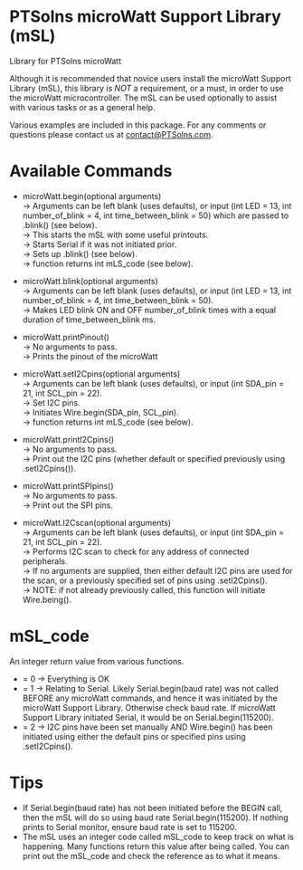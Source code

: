 # PTSolns microWatt Support Library (mSL)
Library for PTSolns microWatt

Although it is recommended that novice users install the microWatt Support Library (mSL), this library is *NOT* a requirement, or a must, in order to use the microWatt microcontroller. The mSL can be used optionally to assist with various tasks or as a general help.

Various examples are included in this package. For any comments or questions please contact us at contact@PTSolns.com.


# Available Commands
- microWatt.begin(optional arguments)<br />
  -> Arguments can be left blank (uses defaults), or input (int LED = 13, int number_of_blink = 4, int time_between_blink = 50) which are passed to .blink() (see below).<br />
  -> This starts the mSL with some useful printouts.<br />
  -> Starts Serial if it was not initiated prior.<br />
  -> Sets up .blink() (see below).<br />
  -> function returns int mLS_code (see below).

- microWatt.blink(optional arguments)<br />
  -> Arguments can be left blank (uses defaults), or input (int LED = 13, int number_of_blink = 4, int time_between_blink = 50).<br />
  -> Makes LED blink ON and OFF number_of_blink times with a equal duration of time_between_blink ms.<br />

- microWatt.printPinout()<br />
  -> No arguments to pass.<br />
  -> Prints the pinout of the microWatt<br />
  
- microWatt.setI2Cpins(optional arguments)<br />
  -> Arguments can be left blank (uses defaults), or input (int SDA_pin = 21, int SCL_pin = 22).<br />
  -> Set I2C pins.<br />
  -> Initiates Wire.begin(SDA_pin, SCL_pin).<br />
  -> function returns int mLS_code (see below).
  
- microWatt.printI2Cpins()<br />
  -> No arguments to pass.<br />
  -> Print out the I2C pins (whether default or specified previously using .setI2Cpins()).<br />
  
- microWatt.printSPIpins()<br />
  -> No arguments to pass.<br />
  -> Print out the SPI pins.<br />
  
- microWatt.I2Cscan(optional arguments)<br />
  -> Arguments can be left blank (uses defaults), or input (int SDA_pin = 21, int SCL_pin = 22).<br />
  -> Performs I2C scan to check for any address of connected peripherals.<br />
  -> If no arguments are supplied, then either default I2C pins are used for the scan, or a previously specified set of pins using .setI2Cpins().<br />
  -> NOTE: if not already previously called, this function will initiate Wire.being().<br />


# mSL_code
An integer return value from various functions.
- = 0 -> Everything is OK
- = 1 -> Relating to Serial. Likely Serial.begin(baud rate) was not called BEFORE any microWatt commands, and hence it was initiated by the microWatt Support Library. Otherwise check baud rate. If microWatt Support Library initiated Serial, it would be on Serial.begin(115200).
- = 2 -> I2C pins have been set manually AND Wire.begin() has been initiated using either the default pins or specified pins using .setI2Cpins().

  
# Tips
- If Serial.begin(baud rate) has not been initiated before the BEGIN call, then the mSL will do so using baud rate Serial.begin(115200). If nothing prints to Serial monitor, ensure baud rate is set to 115200.
- The mSL uses an integer code called mSL_code to keep track on what is happening. Many functions return this value after being called. You can print out the mSL_code and check the reference as to what it means.
